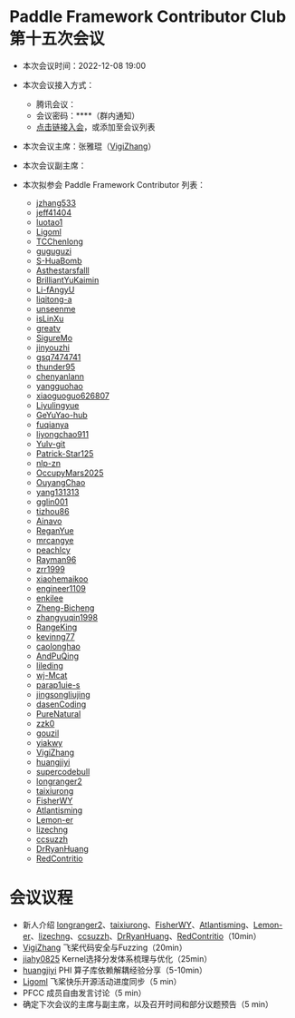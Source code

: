 # Paddle Framework Contributor Club 第十五次会议

- 本次会议时间：2022-12-08 19:00

- 本次会议接入方式：

  - 腾讯会议：
  - 会议密码：\*\*\*\*（群内通知）
  - [点击链接入会]()，或添加至会议列表

- 本次会议主席：张雅琨（[VigiZhang](https://github.com/VigiZhang)）

- 本次会议副主席：

- 本次拟参会 Paddle Framework Contributor 列表：

  - [jzhang533](https://github.com/jzhang533)
  - [jeff41404](https://github.com/jeff41404)
  - [luotao1](https://github.com/luotao1)
  - [Ligoml](https://github.com/Ligoml)
  - [TCChenlong](https://github.com/TCChenlong)
  - [guguguzi](https://github.com/guguguzi)
  - [S-HuaBomb](https://github.com/S-HuaBomb)
  - [Asthestarsfalll](https://github.com/Asthestarsfalll)
  - [BrilliantYuKaimin](https://github.com/BrilliantYuKaimin)
  - [Li-fAngyU](https://github.com/Li-fAngyU)
  - [liqitong-a](https://github.com/liqitong-a)
  - [unseenme](https://github.com/unseenme)
  - [isLinXu](https://github.com/isLinXu)
  - [greatv](https://github.com/greatv)
  - [SigureMo](https://github.com/SigureMo)
  - [jinyouzhi](https://github.com/jinyouzhi)
  - [gsq7474741](https://github.com/gsq7474741)
  - [thunder95](https://github.com/thunder95)
  - [chenyanlann](https://github.com/chenyanlann)
  - [yangguohao](https://github.com/yangguohao)
  - [xiaoguoguo626807](https://github.com/xiaoguoguo626807)
  - [Liyulingyue](https://github.com/Liyulingyue)
  - [GeYuYao-hub](https://github.com/GeYuYao-hub)
  - [fuqianya](https://github.com/fuqianya)
  - [liyongchao911](https://github.com/liyongchao911)
  - [Yulv-git](https://github.com/Yulv-git)
  - [Patrick-Star125](https://github.com/Patrick-Star125)
  - [nlp-zn](https://github.com/nlp-zn)
  - [OccupyMars2025](https://github.com/OccupyMars2025)
  - [OuyangChao](https://github.com/OuyangChao)
  - [yang131313](https://github.com/yang131313)
  - [gglin001](https://github.com/gglin001)
  - [tizhou86](https://github.com/tizhou86)
  - [Ainavo](https://github.com/Ainavo)
  - [ReganYue](https://github.com/ReganYue)
  - [mrcangye](https://github.com/mrcangye)
  - [peachlcy](https://github.com/peachlcy)
  - [Rayman96](https://github.com/Rayman96)
  - [zrr1999](https://github.com/zrr1999)
  - [xiaohemaikoo](https://github.com/xiaohemaikoo)
  - [engineer1109](https://github.com/engineer1109)
  - [enkilee](https://github.com/enkilee)
  - [Zheng-Bicheng](https://github.com/Zheng-Bicheng)
  - [zhangyuqin1998](https://github.com/zhangyuqin1998)
  - [RangeKing](https://github.com/RangeKing)
  - [kevinng77](https://github.com/kevinng77)
  - [caolonghao](https://github.com/caolonghao)
  - [AndPuQing](https://github.com/AndPuQing)
  - [lileding](https://github.com/lileding)
  - [wj-Mcat](https://github.com/wj-Mcat)
  - [parap1uie-s](https://github.com/parap1uie-s)
  - [jingsongliujing](https://github.com/jingsongliujing)
  - [dasenCoding](https://github.com/dasenCoding)
  - [PureNatural](https://github.com/PureNatural)
  - [zzk0](https://github.com/zzk0)
  - [gouzil](https://github.com/gouzil)
  - [yiakwy](https://github.com/yiakwy)
  - [VigiZhang](https://github.com/VigiZhang)
  - [huangjiyi](https://github.com/huangjiyi)
  - [supercodebull](https://github.com/supercodebull)
  - [longranger2](https://github.com/longranger2)
  - [taixiurong](https://github.com/taixiurong)
  - [FisherWY](https://github.com/FisherWY)
  - [Atlantisming](https://github.com/Atlantisming)
  - [Lemon-er](https://github.com/Lemon-er)
  - [lizechng](https://github.com/lizechng)
  - [ccsuzzh](https://github.com/ccsuzzh)
  - [DrRyanHuang](https://github.com/DrRyanHuang)
  - [RedContritio](https://github.com/RedContritio)


# 会议议程

- 新人介绍 [longranger2](https://github.com/longranger2)、[taixiurong](https://github.com/taixiurong)、[FisherWY](https://github.com/FisherWY)、[Atlantisming](https://github.com/Atlantisming)、[Lemon-er](https://github.com/Lemon-er)、[lizechng](https://github.com/lizechng)、[ccsuzzh](https://github.com/ccsuzzh)、[DrRyanHuang](https://github.com/DrRyanHuang)、[RedContritio](https://github.com/RedContritio)（10min）
- [VigiZhang](https://github.com/VigiZhang) 飞桨代码安全与Fuzzing（20min）
- [jiahy0825](https://github.com/jiahy0825) Kernel选择分发体系梳理与优化（25min）
- [huangjiyi](https://github.com/huangjiyi) PHI 算子库依赖解耦经验分享（5-10min）
- [Ligoml](https://github.com/Ligoml) 飞桨快乐开源活动进度同步（5 min）
- PFCC 成员自由发言讨论（5 min）
- 确定下次会议的主席与副主席，以及召开时间和部分议题预告（5 min）

